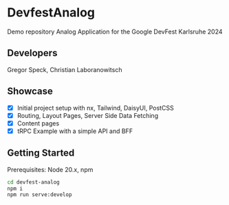 # DevfestAnalog

Demo repository Analog Application for the Google DevFest Karlsruhe 2024

## Developers

Gregor Speck, Christian Laboranowitsch

## Showcase

- [x] Initial project setup with nx, Tailwind, DaisyUI, PostCSS
- [x] Routing, Layout Pages, Server Side Data Fetching 
- [x] Content pages
- [x] tRPC Example with a simple API and BFF

## Getting Started

Prerequisites: Node 20.x, npm

```bash
cd devfest-analog
npm i
npm run serve:develop
```
